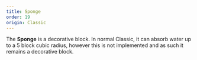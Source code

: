 ```yaml
---
title: Sponge
order: 19
origin: Classic
---
```


The **Sponge** is a decorative block. In normal Classic, it can absorb water up to a 5 block cubic radius, however this is not implemented and as such it remains a decorative block.
